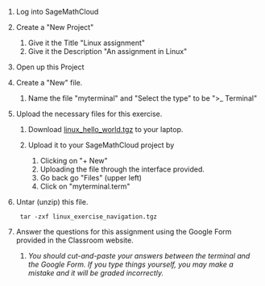 1. Log into SageMathCloud
2. Create a "New Project"
    1. Give it the Title "Linux assignment"
    2. Give it the Description "An assignment in Linux"
3. Open up this Project
4. Create a "New" file.
    1. Name the file "myterminal" and "Select the type" to be ">_ Terminal"

5. Upload the necessary files for this exercise.

    1. Download [linux_hello_world.tgz](https://github.com/mattbellis/Siena-College-CSIS-200/blob/master/lectures/linux_hello_world.tgz) to your laptop.

    2. Upload it to your SageMathCloud project by
        1. Clicking on "+ New" 
        2. Uploading the file through the interface provided.
        3. Go back go "Files" (upper left)
        4. Click on "myterminal.term"
        
6. Untar (unzip) this file. 

        tar -zxf linux_exercise_navigation.tgz

7. Answer the questions for this assignment using the Google Form provided in the Classroom website. 
    1. *You should cut-and-paste your answers between the terminal and the Google Form. If you type things yourself, you may make a mistake and it will be graded incorrectly.* 
